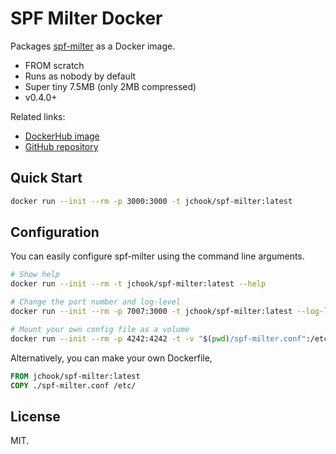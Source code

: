 SPF Milter Docker
=================

Packages [spf-milter](https://gitlab.com/glts/spf-milter) as a Docker image.

- FROM scratch
- Runs as nobody by default
- Super tiny 7.5MB (only 2MB compressed)
- v0.4.0+

Related links:

- [DockerHub image](https://hub.docker.com/r/jchook/spf-milter)
- [GitHub repository](https://github.com/jchook/docker-spf-milter)


Quick Start
-----------

```sh
docker run --init --rm -p 3000:3000 -t jchook/spf-milter:latest
```


Configuration
-------------

You can easily configure spf-milter using the command line arguments.

```sh
# Show help
docker run --init --rm -t jchook/spf-milter:latest --help

# Change the port number and log-level
docker run --init --rm -p 7007:3000 -t jchook/spf-milter:latest --log-level debug

# Mount your own config file as a volume
docker run --init --rm -p 4242:4242 -t -v "$(pwd)/spf-milter.conf":/etc/spf-milter.conf:ro jchook/spf-milter:latest
```

Alternatively, you can make your own Dockerfile,

```dockerfile
FROM jchook/spf-milter:latest
COPY ./spf-milter.conf /etc/
```

License
-------

MIT.
